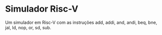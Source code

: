 # Simulador Risc-V

Um simulador em Risc-V com as instruções add, addi, and, andi, beq, bne, jal, ld, nop, or, sd, sub.
